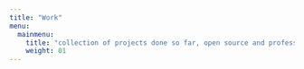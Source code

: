 ```yaml
---
title: "Work"
menu:
  mainmenu:
    title: "collection of projects done so far, open source and professional"
    weight: 01
---
```

